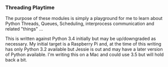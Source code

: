 ### Threading Playtime

The purpose of these modules is simply a playground for me to learn about
Python Threads, Queues, Scheduling, interprocess communication
and related "things" ...

This is written against Python 3.4 initially but may be up/downgraded as necessary.
My initial target is a Raspberry Pi and, at the time of this writing has only Python 3.2
available but Jessie is out and may have a later version of Python available.
I'm writing this on a Mac and could use 3.5 but will hold back a bit.
